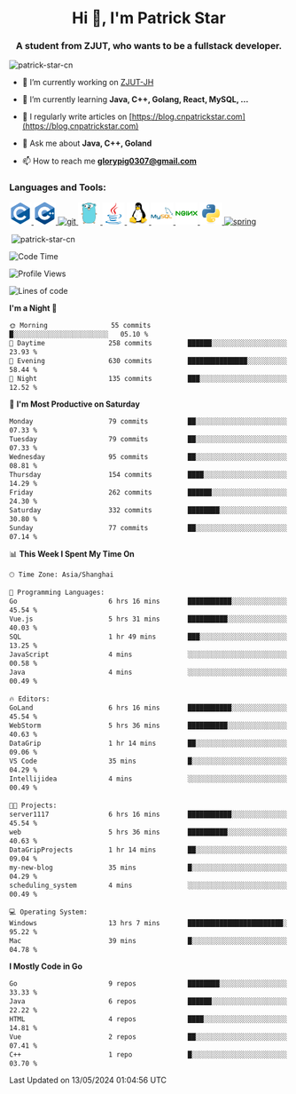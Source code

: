 <h1 align="center">Hi 👋, I'm Patrick Star</h1>
<h3 align="center">A student from ZJUT, who wants to be a fullstack developer.</h3>

<p align="left"> <img src="https://komarev.com/ghpvc/?username=patrick-star-cn&label=Profile%20views&color=0e75b6&style=flat" alt="patrick-star-cn" /> </p>

- 🔭 I’m currently working on [ZJUT-JH](https://github.com/zjutjh)

- 🌱 I’m currently learning **Java, C++, Golang, React, MySQL, ...**

- 📝 I regularly write articles on [https://blog.cnpatrickstar.com](https://blog.cnpatrickstar.com)

- 💬 Ask me about **Java, C++, Goland**

- 📫 How to reach me **glorypig0307@gmail.com**


<h3 align="left">Languages and Tools:</h3>
<p align="left"> 
  <a href="https://www.cprogramming.com/" target="_blank" rel="noreferrer"> 
    <img src="https://raw.githubusercontent.com/devicons/devicon/master/icons/c/c-original.svg" alt="c" width="40" height="40"/> 
  </a> 
  <a href="https://www.w3schools.com/cpp/" target="_blank" rel="noreferrer"> 
    <img src="https://raw.githubusercontent.com/devicons/devicon/master/icons/cplusplus/cplusplus-original.svg" alt="cplusplus" width="40" height="40"/> 
  </a> 
  <a href="https://git-scm.com/" target="_blank" rel="noreferrer"> 
    <img src="https://www.vectorlogo.zone/logos/git-scm/git-scm-icon.svg" alt="git" width="40" height="40"/> 
  </a> 
  <a href="https://golang.org" target="_blank" rel="noreferrer"> 
    <img src="https://raw.githubusercontent.com/devicons/devicon/master/icons/go/go-original.svg" alt="go" width="40" height="40"/> 
  </a> 
  <a href="https://www.java.com" target="_blank" rel="noreferrer"> 
    <img src="https://raw.githubusercontent.com/devicons/devicon/master/icons/java/java-original.svg" alt="java" width="40" height="40"/> 
  </a> 
  <a href="https://www.linux.org/" target="_blank" rel="noreferrer"> 
    <img src="https://raw.githubusercontent.com/devicons/devicon/master/icons/linux/linux-original.svg" alt="linux" width="40" height="40"/> 
  </a> 
  <a href="https://www.mysql.com/" target="_blank" rel="noreferrer"> 
    <img src="https://raw.githubusercontent.com/devicons/devicon/master/icons/mysql/mysql-original-wordmark.svg" alt="mysql" width="40" height="40"/> 
  </a> 
  <a href="https://www.nginx.com" target="_blank" rel="noreferrer"> 
    <img src="https://raw.githubusercontent.com/devicons/devicon/master/icons/nginx/nginx-original.svg" alt="nginx" width="40" height="40"/> 
  </a> 
  <a href="https://www.python.org" target="_blank" rel="noreferrer"> 
    <img src="https://raw.githubusercontent.com/devicons/devicon/master/icons/python/python-original.svg" alt="python" width="40" height="40"/> 
  </a> 
  <a href="https://spring.io/" target="_blank" rel="noreferrer"> 
    <img src="https://www.vectorlogo.zone/logos/springio/springio-icon.svg" alt="spring" width="40" height="40"/> 
  </a>
</p>

<p>&nbsp;<img align="center" src="https://github-readme-stats.vercel.app/api?username=patrick-star-cn&show_icons=true&locale=en" alt="patrick-star-cn" /></p>

<!--START_SECTION:waka-->
![Code Time](http://img.shields.io/badge/Code%20Time-747%20hrs%2039%20mins-blue)

![Profile Views](http://img.shields.io/badge/Profile%20Views-0-blue)

![Lines of code](https://img.shields.io/badge/From%20Hello%20World%20I%27ve%20Written-5.2%20million%20lines%20of%20code-blue)

**I'm a Night 🦉** 

```text
🌞 Morning                55 commits          █░░░░░░░░░░░░░░░░░░░░░░░░   05.10 % 
🌆 Daytime                258 commits         ██████░░░░░░░░░░░░░░░░░░░   23.93 % 
🌃 Evening                630 commits         ███████████████░░░░░░░░░░   58.44 % 
🌙 Night                  135 commits         ███░░░░░░░░░░░░░░░░░░░░░░   12.52 % 
```
📅 **I'm Most Productive on Saturday** 

```text
Monday                   79 commits          ██░░░░░░░░░░░░░░░░░░░░░░░   07.33 % 
Tuesday                  79 commits          ██░░░░░░░░░░░░░░░░░░░░░░░   07.33 % 
Wednesday                95 commits          ██░░░░░░░░░░░░░░░░░░░░░░░   08.81 % 
Thursday                 154 commits         ████░░░░░░░░░░░░░░░░░░░░░   14.29 % 
Friday                   262 commits         ██████░░░░░░░░░░░░░░░░░░░   24.30 % 
Saturday                 332 commits         ████████░░░░░░░░░░░░░░░░░   30.80 % 
Sunday                   77 commits          ██░░░░░░░░░░░░░░░░░░░░░░░   07.14 % 
```


📊 **This Week I Spent My Time On** 

```text
🕑︎ Time Zone: Asia/Shanghai

💬 Programming Languages: 
Go                       6 hrs 16 mins       ███████████░░░░░░░░░░░░░░   45.54 % 
Vue.js                   5 hrs 31 mins       ██████████░░░░░░░░░░░░░░░   40.03 % 
SQL                      1 hr 49 mins        ███░░░░░░░░░░░░░░░░░░░░░░   13.25 % 
JavaScript               4 mins              ░░░░░░░░░░░░░░░░░░░░░░░░░   00.58 % 
Java                     4 mins              ░░░░░░░░░░░░░░░░░░░░░░░░░   00.49 % 

🔥 Editors: 
GoLand                   6 hrs 16 mins       ███████████░░░░░░░░░░░░░░   45.54 % 
WebStorm                 5 hrs 36 mins       ██████████░░░░░░░░░░░░░░░   40.63 % 
DataGrip                 1 hr 14 mins        ██░░░░░░░░░░░░░░░░░░░░░░░   09.06 % 
VS Code                  35 mins             █░░░░░░░░░░░░░░░░░░░░░░░░   04.29 % 
Intellijidea             4 mins              ░░░░░░░░░░░░░░░░░░░░░░░░░   00.49 % 

🐱‍💻 Projects: 
server1117               6 hrs 16 mins       ███████████░░░░░░░░░░░░░░   45.54 % 
web                      5 hrs 36 mins       ██████████░░░░░░░░░░░░░░░   40.63 % 
DataGripProjects         1 hr 14 mins        ██░░░░░░░░░░░░░░░░░░░░░░░   09.04 % 
my-new-blog              35 mins             █░░░░░░░░░░░░░░░░░░░░░░░░   04.29 % 
scheduling_system        4 mins              ░░░░░░░░░░░░░░░░░░░░░░░░░   00.49 % 

💻 Operating System: 
Windows                  13 hrs 7 mins       ████████████████████████░   95.22 % 
Mac                      39 mins             █░░░░░░░░░░░░░░░░░░░░░░░░   04.78 % 
```

**I Mostly Code in Go** 

```text
Go                       9 repos             ████████░░░░░░░░░░░░░░░░░   33.33 % 
Java                     6 repos             ██████░░░░░░░░░░░░░░░░░░░   22.22 % 
HTML                     4 repos             ████░░░░░░░░░░░░░░░░░░░░░   14.81 % 
Vue                      2 repos             ██░░░░░░░░░░░░░░░░░░░░░░░   07.41 % 
C++                      1 repo              █░░░░░░░░░░░░░░░░░░░░░░░░   03.70 % 
```




 Last Updated on 13/05/2024 01:04:56 UTC
<!--END_SECTION:waka-->